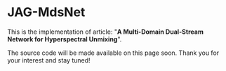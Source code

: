 # JAG-MdsNet
This is the implementation of article: "**A Multi-Domain Dual-Stream Network for Hyperspectral Unmixing**".

The source code will be made available on this page soon. Thank you for your interest and stay tuned!
